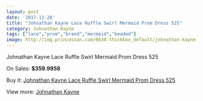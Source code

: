 ```yaml
---
layout: post
date: '2017-11-28'
title: "Johnathan Kayne Lace Ruffle Swirl Mermaid Prom Dress 525"
category: Johnathan Kayne
tags: ["lace","prom","brand","mermaid","beaded"]
image: http://img.princessan.com/6630-thickbox_default/johnathan-kayne-lace-ruffle-swirl-mermaid-prom-dress-525.jpg
---
```

Johnathan Kayne Lace Ruffle Swirl Mermaid Prom Dress 525

On Sales: **$359.9958**
<a href="https://www.princessan.com/en/johnathan-kayne/3024-johnathan-kayne-lace-ruffle-swirl-mermaid-prom-dress-525.html"><amp-img layout="responsive" width="600" height="600" src="//img.princessan.com/6630-thickbox_default/johnathan-kayne-lace-ruffle-swirl-mermaid-prom-dress-525.jpg" alt="Johnathan Kayne Lace Ruffle Swirl Mermaid Prom Dress 525 0" /></a>
<a href="https://www.princessan.com/en/johnathan-kayne/3024-johnathan-kayne-lace-ruffle-swirl-mermaid-prom-dress-525.html"><amp-img layout="responsive" width="600" height="600" src="//img.princessan.com/6633-thickbox_default/johnathan-kayne-lace-ruffle-swirl-mermaid-prom-dress-525.jpg" alt="Johnathan Kayne Lace Ruffle Swirl Mermaid Prom Dress 525 1" /></a>
<a href="https://www.princessan.com/en/johnathan-kayne/3024-johnathan-kayne-lace-ruffle-swirl-mermaid-prom-dress-525.html"><amp-img layout="responsive" width="600" height="600" src="//img.princessan.com/6632-thickbox_default/johnathan-kayne-lace-ruffle-swirl-mermaid-prom-dress-525.jpg" alt="Johnathan Kayne Lace Ruffle Swirl Mermaid Prom Dress 525 2" /></a>
<a href="https://www.princessan.com/en/johnathan-kayne/3024-johnathan-kayne-lace-ruffle-swirl-mermaid-prom-dress-525.html"><amp-img layout="responsive" width="600" height="600" src="//img.princessan.com/6631-thickbox_default/johnathan-kayne-lace-ruffle-swirl-mermaid-prom-dress-525.jpg" alt="Johnathan Kayne Lace Ruffle Swirl Mermaid Prom Dress 525 3" /></a>

Buy it: [Johnathan Kayne Lace Ruffle Swirl Mermaid Prom Dress 525](https://www.princessan.com/en/johnathan-kayne/3024-johnathan-kayne-lace-ruffle-swirl-mermaid-prom-dress-525.html "Johnathan Kayne Lace Ruffle Swirl Mermaid Prom Dress 525")

View more: [Johnathan Kayne](https://www.princessan.com/en/25-johnathan-kayne "Johnathan Kayne")
